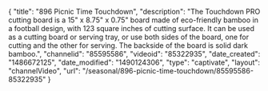 {
    "title": "896 Picnic Time Touchdown",
    "description": "The Touchdown PRO cutting board is a 15\" x 8.75\" x 0.75\" board made of eco-friendly bamboo in a football design, with 123 square inches of cutting surface. It can be used as a cutting board or serving tray, or use both sides of the board, one for cutting and the other for serving. The backside of the board is solid dark bamboo.",
    "channelid": "85595586",
    "videoid": "85322935",
    "date_created": "1486672125",
    "date_modified": "1490124306",
    "type": "captivate",
    "layout": "channelVideo",
    "url": "\/seasonal\/896-picnic-time-touchdown\/85595586-85322935"
}